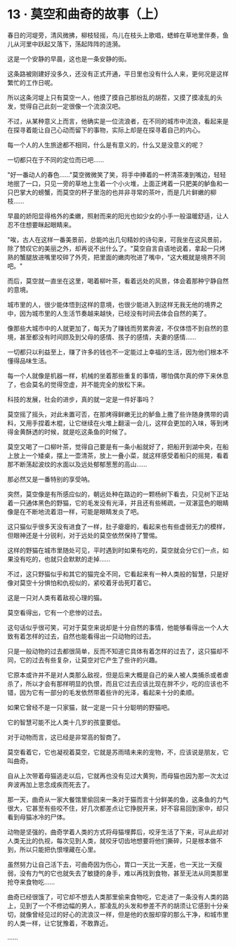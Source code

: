 <link rel="stylesheet" href="../styles/text.css" />
<h1>13 · 莫空和曲奇的故事（上）</h1>

春日的河堤旁，清风微拂，柳枝轻摇，鸟儿在枝头上歌唱，蟋蟀在草地里伴奏，鱼儿从河里中跃起又落下，荡起阵阵的涟漪。

这是一个安静的早晨，这也是一条安静的街。

这条路被刚建好没多久，还没有正式开通，平日里也没有什么人来，更何况是这样繁忙的工作日呢。

所以这条河堤上只有莫空一人，他摸了摸自己那纷乱的胡茬，又摸了摸凌乱的头发，觉得自己此刻一定很像一个流浪汉吧。

不过，从某种意义上而言，他确实是一位流浪者，在不同的城市中流浪，看起来是在探寻着能让自己心动而留下的事物，实际上却是在探寻着自己的内心。

每一个人的人生旅途都不相同，什么是有意义的，什么又是没意义的呢？

一切都只在于不同的定位而已吧……

"好一番动人的春色……"莫空微微笑了笑，将手中捧着的一杯清茶凑到嘴边，轻轻地抿了一口，只见一旁的草地上生着一个小火堆，上面正烤着一只肥美的鲈鱼和一只巴掌大的螃蟹，而莫空的杯子里泡的也并非寻常的茶叶，而是几片鲜嫩的柳枝……

早晨的娇阳显得格外的柔嫩，照射而来的阳光也如少女的小手一般温暖舒适，让人忍不住想要眯起眼睛来。

"唉，古人在这样一番美景前，总能吟出几句精妙的诗句来，可我坐在这风景前，除了赞叹它的美丽之外，却再说不出什么了。"莫空自言自语地说着，拿起一只烤熟的蟹腿放进嘴里咬碎了外壳，把里面的嫩肉吮进了嘴中，"这大概就是境界不同吧。"

而后，莫空就一直坐在这里，喝着柳叶茶，看着远处的风景，体会着那种宁静自然的意境。

城市里的人，很少能体悟到这样的意境，也很少能进入到这样无我无他的境界之中，因为城市里的人生活节奏越来越快，已经没有时间去体会自然的美了。

像那些大城市中的人就更加了，每天为了赚钱而劳累奔波，不仅体悟不到自然的意境，甚至都没有时间顾及到父母的感情、孩子的感情，夫妻的感情……

一切都只以利益至上，赚了许多的钱也不一定能过上幸福的生活，因为他们根本不懂得品味生活。

每一个人就像是机器一样，机械的坐着那些重复的事情，哪怕偶尔真的停下来休息了，也会莫名的觉得空虚，并不能完全的放松下来。

科技的发展，社会的进步，真的就一定是一件好事吗？

莫空摇了摇头，对此未置可否，在那烤得鲜嫩无比的鲈鱼上撒了些许随身携带的调料，又用手捏着木棍，让它继续在火堆上翻滚一会儿，这样会更加的入味，等到烤得金黄酥透的时候，就是吃这条鱼的时候了。

莫空又喝了一口柳叶茶，觉得自己要是有一条小船就好了，把船开到湖中央，在船上放上一个矮桌，摆上一壶清茶，放上一叠小菜，就这样感受着船只的摇晃，看着那不断荡起波纹的水面以及远处郁郁葱葱的高山……

那必然又是一番特别的享受呐。

突然，莫空像是有所感应似的，朝远处种在路边的一颗杨树下看去，只见树下正站着一只通体黑色的野猫，它的毛发没有光泽，并且还有些稀疏，一双湛蓝色的眼睛像是在不断地流着泪一样，可能是眼睛发炎了吧。

这只猫似乎很多天没有进食了一样，肚子瘪瘪的，看起来也有些虚弱无力的模样，但眼神还是十分锐利，对于远处的莫空依然保持了警惕。

这样的野猫在城市里随处可见，平时遇到时如果有吃的，莫空就会分它们一点，如果没有吃的，也就只会默默的走掉……

不过，这只野猫似乎和其它的猫完全不同，它看起来有一种人类般的智慧，只是好像对莫空十分惧怕和仇视似的，紧咬着牙齿死盯着它。

这是一只对人类有着敌视心理的猫。

莫空看得出，它有一个悲惨的过去。

这句话似乎很可笑，可对于莫空来说却是十分自然的事情，他能够看得出一个人大致有着怎样的过去，自然也能看得出一只动物的过去。

只是一般动物的过去都很简单，反而不知道它具体有着怎样的过去了，这只猫却不同，它的过去有些复杂，让莫空对它产生了些许的兴趣。

它原本或许并不是对人类那么敌视，但是后来大概是自己的亲人被人类捕杀或者虐杀了，所以才会有那样明显的仇恨，而且它过去应该比现在胖不少，吃的应该也不错，因为它有一部分的毛发依然带着些许的光泽，看起来十分的柔顺。

如果它曾经不是一只家猫，就一定是一只十分聪明的野猫吧。

它的智慧可能不比人类十几岁的孩童要低。

对于动物而言，这已经是非常高的智商了。

莫空看着它，它也凝视着莫空，它就是苏雨晴未来的宠物，不，应该说是朋友，它叫曲奇。

自从上次带着母猫逃走以后，它就再也没有见过大黄狗，而母猫也因为那一次太过奔波再加上思念成疾而死去了。

那一天，曲奇从一家大餐馆里偷回来一条对于猫而言十分鲜美的鱼，这条鱼的力气很大，它甚至有些咬不住，好几次都差点让它挣脱开来，好不容易回到家中，却只看到母猫冰冷的尸体。

动物是坚强的，曲奇学着人类的方式将母猫埋葬后，咬牙生活了下来，可从此却对人类无比的仇视，每次见到人类，就咬牙切齿地想要将他们撕碎，只是根本做不到，所以只能把仇恨埋藏在心里。

虽然努力让自己活下去，可曲奇因为伤心，胃口一天比一天差，也一天比一天瘦弱，没有力气的它也就失去了敏捷的身手，难以再找到食物，甚至无法从同类那里抢夺来食物吃……

曲奇已经很饿了，可它却不想去人类那里偷来食物吃，它走进了一条没有人类的路上，见到了一个不修边幅的男人，那凌乱的头发和参差不齐的胡须让它感到十分亲切，就像曾经见过的好心的流浪汉一样，但是他的衣服却穿的那么干净，和城市里的人类一样，让它犹豫着，不敢靠近。

……
